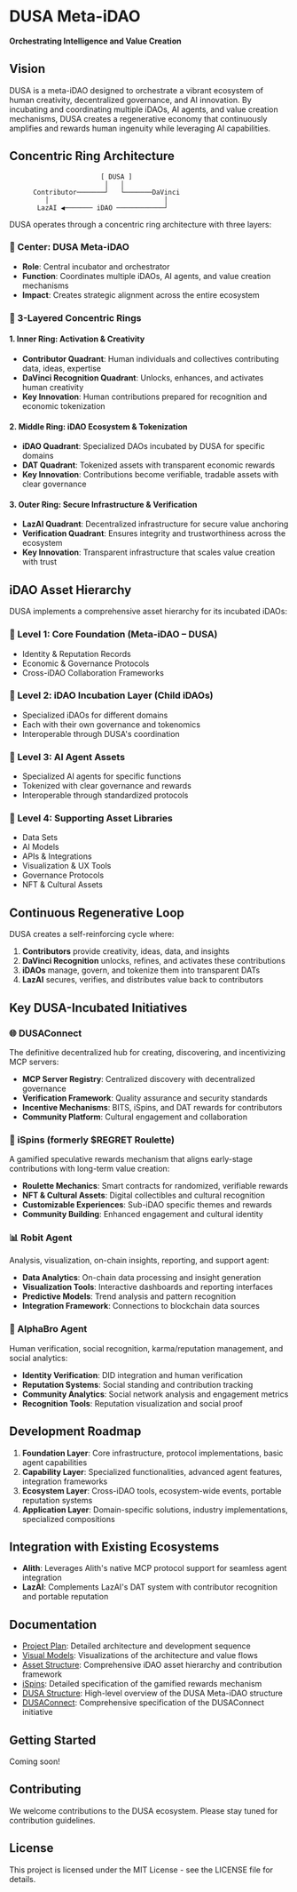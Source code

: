 # DUSA Meta-iDAO

**Orchestrating Intelligence and Value Creation**

## Vision

DUSA is a meta-iDAO designed to orchestrate a vibrant ecosystem of human creativity, decentralized governance, and AI innovation. By incubating and coordinating multiple iDAOs, AI agents, and value creation mechanisms, DUSA creates a regenerative economy that continuously amplifies and rewards human ingenuity while leveraging AI capabilities.

## Concentric Ring Architecture

```
                       [ DUSA ]
                        │   │
      Contributor───────┘   └───────DaVinci
         │                             │
       LazAI ◀─────── iDAO ────────────┘
```

DUSA operates through a concentric ring architecture with three layers:

### 🌟 Center: DUSA Meta-iDAO
- **Role**: Central incubator and orchestrator
- **Function**: Coordinates multiple iDAOs, AI agents, and value creation mechanisms
- **Impact**: Creates strategic alignment across the entire ecosystem

### 🔄 3-Layered Concentric Rings

#### 1. Inner Ring: Activation & Creativity
- **Contributor Quadrant**: Human individuals and collectives contributing data, ideas, expertise
- **DaVinci Recognition Quadrant**: Unlocks, enhances, and activates human creativity
- **Key Innovation**: Human contributions prepared for recognition and economic tokenization

#### 2. Middle Ring: iDAO Ecosystem & Tokenization
- **iDAO Quadrant**: Specialized DAOs incubated by DUSA for specific domains
- **DAT Quadrant**: Tokenized assets with transparent economic rewards
- **Key Innovation**: Contributions become verifiable, tradable assets with clear governance

#### 3. Outer Ring: Secure Infrastructure & Verification
- **LazAI Quadrant**: Decentralized infrastructure for secure value anchoring
- **Verification Quadrant**: Ensures integrity and trustworthiness across the ecosystem
- **Key Innovation**: Transparent infrastructure that scales value creation with trust

## iDAO Asset Hierarchy

DUSA implements a comprehensive asset hierarchy for its incubated iDAOs:

### 🌱 Level 1: Core Foundation (Meta-iDAO – DUSA)
- Identity & Reputation Records
- Economic & Governance Protocols
- Cross-iDAO Collaboration Frameworks

### 🌿 Level 2: iDAO Incubation Layer (Child iDAOs)
- Specialized iDAOs for different domains
- Each with their own governance and tokenomics
- Interoperable through DUSA's coordination

### 🍃 Level 3: AI Agent Assets
- Specialized AI agents for specific functions
- Tokenized with clear governance and rewards
- Interoperable through standardized protocols

### 🍂 Level 4: Supporting Asset Libraries
- Data Sets
- AI Models
- APIs & Integrations
- Visualization & UX Tools
- Governance Protocols
- NFT & Cultural Assets

## Continuous Regenerative Loop

DUSA creates a self-reinforcing cycle where:
1. **Contributors** provide creativity, ideas, data, and insights
2. **DaVinci Recognition** unlocks, refines, and activates these contributions
3. **iDAOs** manage, govern, and tokenize them into transparent DATs
4. **LazAI** secures, verifies, and distributes value back to contributors

## Key DUSA-Incubated Initiatives

### 🌐 DUSAConnect

The definitive decentralized hub for creating, discovering, and incentivizing MCP servers:

- **MCP Server Registry**: Centralized discovery with decentralized governance
- **Verification Framework**: Quality assurance and security standards
- **Incentive Mechanisms**: BITS, iSpins, and DAT rewards for contributors
- **Community Platform**: Cultural engagement and collaboration

### 🎡 iSpins (formerly $REGRET Roulette)

A gamified speculative rewards mechanism that aligns early-stage contributions with long-term value creation:

- **Roulette Mechanics**: Smart contracts for randomized, verifiable rewards
- **NFT & Cultural Assets**: Digital collectibles and cultural recognition
- **Customizable Experiences**: Sub-iDAO specific themes and rewards
- **Community Building**: Enhanced engagement and cultural identity

### 📊 Robit Agent

Analysis, visualization, on-chain insights, reporting, and support agent:

- **Data Analytics**: On-chain data processing and insight generation
- **Visualization Tools**: Interactive dashboards and reporting interfaces
- **Predictive Models**: Trend analysis and pattern recognition
- **Integration Framework**: Connections to blockchain data sources

### 🚀 AlphaBro Agent

Human verification, social recognition, karma/reputation management, and social analytics:

- **Identity Verification**: DID integration and human verification
- **Reputation Systems**: Social standing and contribution tracking
- **Community Analytics**: Social network analysis and engagement metrics
- **Recognition Tools**: Reputation visualization and social proof

## Development Roadmap

1. **Foundation Layer**: Core infrastructure, protocol implementations, basic agent capabilities
2. **Capability Layer**: Specialized functionalities, advanced agent features, integration frameworks
3. **Ecosystem Layer**: Cross-iDAO tools, ecosystem-wide events, portable reputation systems
4. **Application Layer**: Domain-specific solutions, industry implementations, specialized compositions

## Integration with Existing Ecosystems

- **Alith**: Leverages Alith's native MCP protocol support for seamless agent integration
- **LazAI**: Complements LazAI's DAT system with contributor recognition and portable reputation

## Documentation

- [Project Plan](DUSA_MCP_Project_Plan.md): Detailed architecture and development sequence
- [Visual Models](visual_models.md): Visualizations of the architecture and value flows
- [Asset Structure](asset_structure.md): Comprehensive iDAO asset hierarchy and contribution framework
- [iSpins](regret_roulette.md): Detailed specification of the gamified rewards mechanism
- [DUSA Structure](dusa_structure.md): High-level overview of the DUSA Meta-iDAO structure
- [DUSAConnect](dusa_connect.md): Comprehensive specification of the DUSAConnect initiative

## Getting Started

Coming soon!

## Contributing

We welcome contributions to the DUSA ecosystem. Please stay tuned for contribution guidelines.

## License

This project is licensed under the MIT License - see the LICENSE file for details.